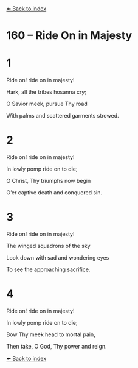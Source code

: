 [⬅️ Back to index](../README.md)

# 160 – Ride On in Majesty





# 1

Ride on! ride on in majesty!

Hark, all the tribes hosanna cry;

O Savior meek, pursue Thy road

With palms and scattered garments strowed.



# 2

Ride on! ride on in majesty!

In lowly pomp ride on to die;

O Christ, Thy triumphs now begin

O’er captive death and conquered sin.



# 3

Ride on! ride on in majesty!

The winged squadrons of the sky

Look down with sad and wondering eyes

To see the approaching sacrifice.



# 4

Ride on! ride on in majesty!

In lowly pomp ride on to die;

Bow Thy meek head to mortal pain,

Then take, O God, Thy power and reign.

[⬅️ Back to index](../README.md)
